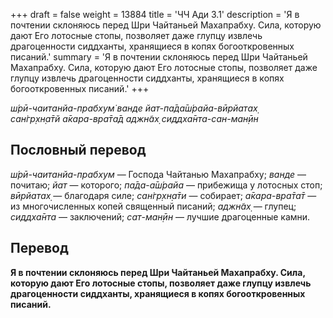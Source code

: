 +++
draft = false
weight = 13884
title = 'ЧЧ Ади 3.1'
description = 'Я в почтении склоняюсь перед Шри Чайтаньей Махапрабху. Сила, которую дают Его лотосные стопы, позволяет даже глупцу извлечь драгоценности сиддханты, хранящиеся в копях богооткровенных писаний.'
summary = 'Я в почтении склоняюсь перед Шри Чайтаньей Махапрабху. Сила, которую дают Его лотосные стопы, позволяет даже глупцу извлечь драгоценности сиддханты, хранящиеся в копях богооткровенных писаний.'
+++

_ш́рӣ-чаитанйа-прабхум̇ ванде йат-па̄да̄ш́райа-вӣрйатах̣  
сан̇гр̣хн̣а̄тй а̄кара-вра̄та̄д аджн̃ах̣ сиддха̄нта-сан-ман̣ӣн_

## Пословный перевод

_ш́рӣ_\-_чаитанйа_\-_прабхум_ — Господа Чайтанью Махапрабху; _ванде_ — почитаю; _йат_ — которого; _па̄да_\-_а̄ш́райа_ — прибежища у лотосных стоп; _вӣрйатах̣_ — благодаря силе; _сан̇гр̣хн̣а̄ти_ — собирает; _а̄кара_\-_вра̄та̄т_ — из многочисленных копей священный писаний; _аджн̃ах̣_ — глупец; _сиддха̄нта_ — заключений; _сат_\-_ман̣ӣн_ — лучшие драгоценные камни.

## Перевод

**Я в почтении склоняюсь перед Шри Чайтаньей Махапрабху. Сила, которую дают Его лотосные стопы, позволяет даже глупцу извлечь драгоценности сиддханты, хранящиеся в копях богооткровенных писаний.**
